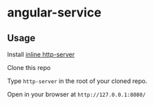 # angular-service
## Usage
Install [inline http-server](https://github.com/indexzero/http-server)

Clone this repo

Type `http-server` in the root of your cloned repo.

Open in your browser at `http://127.0.0.1:8080/`
